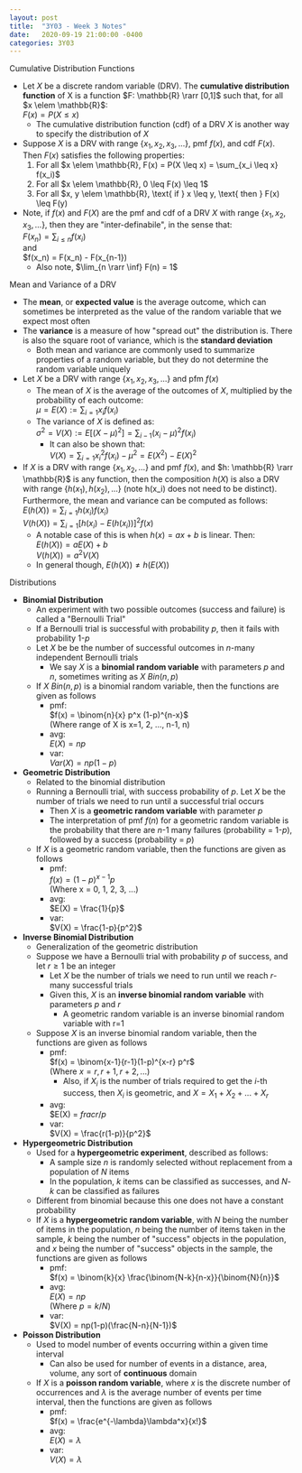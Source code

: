 ```yaml
---
layout: post
title:  "3Y03 - Week 3 Notes"
date:   2020-09-19 21:00:00 -0400
categories: 3Y03
---
```


Cumulative Distribution Functions
- Let *X* be a discrete random variable (DRV). The **cumulative distribution function** of X is a function $F: \mathbb{R} \rarr [0,1]$ such that, for all $x \elem \mathbb{R}$:  
$F(x) = P(X \leq x)$
    - The cumulative distribution function (cdf) of a DRV *X* is another way to specify the distribution of *X*
- Suppose *X* is a DRV with range {$x_1, x_2, x_3, ...$}, pmf $f(x)$, and cdf $F(x)$. Then $F(x)$ satisfies the following properties:
    1. For all $x \elem \mathbb{R}, F(x) = P(X \leq x) = \sum_{x_i \leq x} f(x_i)$
    2. For all $x \elem \mathbb{R}, 0 \leq F(x) \leq 1$
    3. For all $x, y \elem \mathbb{R}, \text{ if } x \leq y, \text{ then } F(x) \leq F(y)
- Note, if $f(x)$ and $F(X)$ are the pmf and cdf of a DRV *X* with range {$x_1, x_2, x_3, ...$}, then they are "inter-definabile", in the sense that:  
$F(x_n) = \sum_{i \leq n} f(x_i)$  
and  
$f(x_n) = F(x_n) - F(x_{n-1})
    - Also note, $\lim_{n \rarr \inf} F(n) = 1$

Mean and Variance of a DRV
- The **mean**, or **expected value** is the average outcome, which can sometimes be interpreted as the value of the random variable that we expect most often
- The **variance** is a measure of how "spread out" the distribution is. There is also the square root of variance, which is the **standard deviation**
    - Both mean and variance are commonly used to summarize properties of a random variable, but they do not determine the random variable uniquely
- Let *X* be a DRV with range {$x_1, x_2, x_3, ...$} and pfm $f(x)$
    - The mean of *X* is the average of the outcomes of *X*, multiplied by the probability of each outcome:  
    $\mu = E(X) := \sum_{i=1} x_i f(x_i)$
    - The variance of *X* is defined as:  
    $\sigma^2 = V(X) := E[(X - \mu)^2] = \sum_{i-1} (x_i - \mu)^2 f(x_i)$
        - It can also be shown that:  
        $V(X) = \sum_{i=1} x_i^2 f(x_i) - \mu^2 = E(X^2) - E(X)^2$
- If *X* is a DRV with range {$x_1, x_2, ...$} and pmf $f(x)$, and $h: \mathbb{R} \rarr \mathbb{R}$ is any function, then the composition $h(X)$ is also a DRV with range {$h(x_1), h(x_2), ...$} (note h(x_i) does not need to be distinct). Furthermore, the mean and variance can be computed as follows:  
$E(h(X)) = \sum_{i=1} h(x_i) f(x_i)$  
$V(h(X)) = \sum_{i=1} [h(x_i) -  E(h(x_i))]^2 f(x)$
    - A notable case of this is when $h(x) = ax+b$ is linear. Then:  
    $E(h(X)) = aE(X) + b$  
    $V(h(X)) = a^2 V(X)$
    - In general though, $E(h(X)) \neq h(E(X))$

Distributions
- **Binomial Distribution**
    - An experiment with two possible outcomes (success and failure) is called a "Bernoulli Trial"
    - If a Bernoulli trial is successful with probability *p*, then it fails with probability 1-*p*
    - Let *X* be be the number of successful outcomes in *n*-many independent Bernoulli trials
        - We say *X* is a **binomial random variable** with parameters *p* and *n*, sometimes writing as $X ~ Bin(n,p)$
    - If $X ~ Bin(n,p)$ is a binomial random variable, then the functions are given as follows
        - pmf:  
        $f(x) = \binom{n}{x} p^x (1-p)^{n-x}$  
        (Where range of X is x=1, 2, ..., n-1, n)
        - avg:  
        $E(X) = np$
        - var:  
        $Var(X) = np(1-p)$
- **Geometric Distribution**
    - Related to the binomial distribution
    - Running a Bernoulli trial, with success probability of *p*. Let *X* be the number of trials we need to run until a successful trial occurs
        - Then *X* is a **geometric random variable** with parameter *p*
        - The interpretation of pmf $f(n)$ for a geometric random variable is the probability that there are *n*-1 many failures (probability = 1-*p*), followed by a success (probability = *p*)
    - If *X* is a geometric random variable, then the functions are given as follows
        - pmf:  
        $f(x) = (1-p)^{x-1} p$  
        (Where x = 0, 1, 2, 3, ...)
        - avg:  
        $E(X) = \frac{1}{p}$
        - var:  
        $V(X) = \frac{1-p}{p^2}$
- **Inverse Binomial Distribution**
    - Generalization of the geometric distribution
    - Suppose we have a Bernoulli trial with probability *p* of success, and let $r \geq 1$ be an integer
        - Let *X* be the number of trials we need to run until we reach *r*-many successful trials
        - Given this, *X* is an **inverse binomial random variable** with parameters *p* and *r*
            - A geometric random variable is an inverse binomial random variable with r=1
    - Suppose *X* is an inverse binomial random variable, then the functions are given as follows
        - pmf:  
        $f(x) = \binom{x-1}{r-1}(1-p)^{x-r} p^r$  
        (Where $x=r, r+1, r+2, ...$)
            - Also, if $X_i$ is the number of trials required to get the *i*-th success, then $X_i$ is geometric, and $X = X_1 + X_2 + ... + X_r$
        - avg:  
        $E(X) = $frac{r}/{p}$
        - var:  
        $V(X) = \frac{r(1-p)}{p^2}$
- **Hypergeometric Distribution**
    - Used for a **hypergeometric experiment**, described as follows:
        - A sample size *n* is randomly selected without replacement from a population of *N* items
        - In the population, *k* items can be classified as successes, and *N*-*k* can be classified as failures
    - Different from binomial because this one does not have a constant probability
    - If *X* is a **hypergeometric random variable**, with *N* being the number of items in the population, *n* being the number of items taken in the sample, *k* being the number of "success" objects in the population, and *x* being the number of "success" objects in the sample,  the functions are given as follows
        - pmf:  
        $f(x) = \binom{k}{x} \frac{\binom{N-k}{n-x}}{\binom{N}{n}}$
        - avg:  
        $E(X) = np$  
        (Where $p=k/N$)  
        - var:  
        $V(X) = np(1-p)(\frac{N-n}{N-1})$
- **Poisson Distribution**
    - Used to model number of events occurring within a given time interval
        - Can also be used for number of events in a distance, area, volume, any sort of **continuous** domain
    - If *X* is a **poisson random variable**, where *x* is the discrete number of occurrences and $\lambda$ is the average number of events per time interval, then the functions are given as follows
        - pmf:  
        $f(x) = \frac{e^{-\lambda}\lambda^x}{x!}$
        - avg:  
        $E(X) = \lambda$
        - var:  
        $V(X) = \lambda$